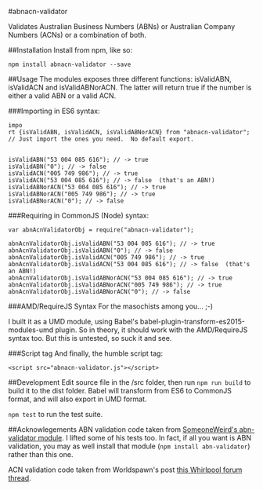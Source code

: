 #abnacn-validator

Validates Australian Business Numbers (ABNs) or Australian Company Numbers (ACNs) or a combination of both.

##Installation
Install from npm, like so:

    npm install abnacn-validator --save



##Usage
The modules exposes three different functions: isValidABN, isValidACN and isValidABNorACN.  The latter will return true if the number is either a valid ABN or a valid ACN.


###Importing in ES6 syntax:

    impo
    rt {isValidABN, isValidACN, isValidABNorACN} from "abnacn-validator";  // Just import the ones you need.  No default export.


    isValidABN("53 004 085 616"); // -> true
    isValidABN("0"); // -> false
    isValidACN("005 749 986"); // -> true
    isValidACN("53 004 085 616"); // -> false  (that's an ABN!)
    isValidABNorACN("53 004 085 616"); // -> true
    isValidABNorACN("005 749 986"); // -> true
    isValidABNorACN("0"); // -> false



###Requiring in CommonJS (Node) syntax:

    var abnAcnValidatorObj = require("abnacn-validator");
    
    abnAcnValidatorObj.isValidABN("53 004 085 616"); // -> true
    abnAcnValidatorObj.isValidABN("0"); // -> false
    abnAcnValidatorObj.isValidACN("005 749 986"); // -> true
    abnAcnValidatorObj.isValidACN("53 004 085 616"); // -> false  (that's an ABN!)
    abnAcnValidatorObj.isValidABNorACN("53 004 085 616"); // -> true
    abnAcnValidatorObj.isValidABNorACN("005 749 986"); // -> true
    abnAcnValidatorObj.isValidABNorACN("0"); // -> false



###AMD/RequireJS Syntax
For the masochists among you...  ;-)

I built it as a UMD module, using Babel's babel-plugin-transform-es2015-modules-umd plugin. So in theory, it should work with the AMD/RequireJS syntax too.  But this is untested, so suck it and see.


###Script tag
And finally, the humble script tag:

    <script src="abnacn-validator.js"></script>


##Development
Edit source file in the /src folder, then run `npm run build` to build it to the dist folder.  Babel will transform from ES6 to CommonJS format, and will also export in UMD format.

`npm test` to run the test suite.


##Acknowlegements
ABN validation code taken from [SomeoneWeird's abn-validator module](https://github.com/SomeoneWeird/abn-validator).  I lifted some of his tests too.  In fact, if all you want is ABN validation, you may as well install that module (`npm install abn-validator`) rather than this one.

ACN validation code taken from Worldspawn's post [this Whirlpool forum thread](http://forums.whirlpool.net.au/archive/984775).
